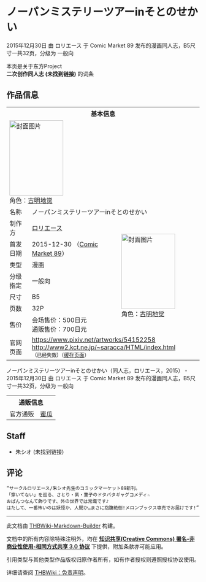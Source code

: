 # ノーパンミステリーツアーinそとのせかい

<!-- source html: G:\repos\THBWiki-Markdown-Builder\THBWikiMarkdown\Temp\main\c\c3\ns0%3A%E3%83%8E%E3%83%BC%E3%83%91%E3%83%B3%E3%83%9F%E3%82%B9%E3%83%86%E3%83%AA%E3%83%BC%E3%83%84%E3%82%A2%E3%83%BCin%E3%81%9D%E3%81%A8%E3%81%AE%E3%81%9B%E3%81%8B%E3%81%84.html -->

2015年12月30日 由 ロリエース 于 Comic Market 89 发布的漫画同人志，B5尺寸一共32页，分级为 一般向

本页是关于东方Project  
 **二次创作同人志 (未找到链接)** 的词条
## 作品信息

<table><tbody><tr><th colspan="3">基本信息</th></tr><tr><td class="cover-artwork-mobile" colspan="2"><a href="./文件-ノーパンミステリーツアーinそとのせかい封面.jpg.md" class="image" title="封面图片"><img alt="封面图片" src="https://upload.thwiki.cc/thumb/f/f3/%E3%83%8E%E3%83%BC%E3%83%91%E3%83%B3%E3%83%9F%E3%82%B9%E3%83%86%E3%83%AA%E3%83%BC%E3%83%84%E3%82%A2%E3%83%BCin%E3%81%9D%E3%81%A8%E3%81%AE%E3%81%9B%E3%81%8B%E3%81%84%E5%B0%81%E9%9D%A2.jpg/140px-%E3%83%8E%E3%83%BC%E3%83%91%E3%83%B3%E3%83%9F%E3%82%B9%E3%83%86%E3%83%AA%E3%83%BC%E3%83%84%E3%82%A2%E3%83%BCin%E3%81%9D%E3%81%A8%E3%81%AE%E3%81%9B%E3%81%8B%E3%81%84%E5%B0%81%E9%9D%A2.jpg" decoding="async" loading="lazy" width="140" height="196" srcset="https://upload.thwiki.cc/thumb/f/f3/%E3%83%8E%E3%83%BC%E3%83%91%E3%83%B3%E3%83%9F%E3%82%B9%E3%83%86%E3%83%AA%E3%83%BC%E3%83%84%E3%82%A2%E3%83%BCin%E3%81%9D%E3%81%A8%E3%81%AE%E3%81%9B%E3%81%8B%E3%81%84%E5%B0%81%E9%9D%A2.jpg/210px-%E3%83%8E%E3%83%BC%E3%83%91%E3%83%B3%E3%83%9F%E3%82%B9%E3%83%86%E3%83%AA%E3%83%BC%E3%83%84%E3%82%A2%E3%83%BCin%E3%81%9D%E3%81%A8%E3%81%AE%E3%81%9B%E3%81%8B%E3%81%84%E5%B0%81%E9%9D%A2.jpg 1.5x, https://upload.thwiki.cc/thumb/f/f3/%E3%83%8E%E3%83%BC%E3%83%91%E3%83%B3%E3%83%9F%E3%82%B9%E3%83%86%E3%83%AA%E3%83%BC%E3%83%84%E3%82%A2%E3%83%BCin%E3%81%9D%E3%81%A8%E3%81%AE%E3%81%9B%E3%81%8B%E3%81%84%E5%B0%81%E9%9D%A2.jpg/280px-%E3%83%8E%E3%83%BC%E3%83%91%E3%83%B3%E3%83%9F%E3%82%B9%E3%83%86%E3%83%AA%E3%83%BC%E3%83%84%E3%82%A2%E3%83%BCin%E3%81%9D%E3%81%A8%E3%81%AE%E3%81%9B%E3%81%8B%E3%81%84%E5%B0%81%E9%9D%A2.jpg 2x" data-file-width="643" data-file-height="900"></a><div class="cover-char">角色：<a href="./古明地觉.md" title="古明地觉">古明地觉</a></div></td>
</tr><tr><td class="label">名称</td><td colspan="2"> ノーパンミステリーツアーinそとのせかい </td></tr><tr><td class="label">制作方</td><td><a href="./ロリエース.md" title="ロリエース">ロリエース</a></td><td class="cover-artwork" rowspan="7" style="min-width:196px;"><a href="./文件-ノーパンミステリーツアーinそとのせかい封面.jpg.md" class="image" title="封面图片"><img alt="封面图片" src="https://upload.thwiki.cc/thumb/f/f3/%E3%83%8E%E3%83%BC%E3%83%91%E3%83%B3%E3%83%9F%E3%82%B9%E3%83%86%E3%83%AA%E3%83%BC%E3%83%84%E3%82%A2%E3%83%BCin%E3%81%9D%E3%81%A8%E3%81%AE%E3%81%9B%E3%81%8B%E3%81%84%E5%B0%81%E9%9D%A2.jpg/140px-%E3%83%8E%E3%83%BC%E3%83%91%E3%83%B3%E3%83%9F%E3%82%B9%E3%83%86%E3%83%AA%E3%83%BC%E3%83%84%E3%82%A2%E3%83%BCin%E3%81%9D%E3%81%A8%E3%81%AE%E3%81%9B%E3%81%8B%E3%81%84%E5%B0%81%E9%9D%A2.jpg" decoding="async" loading="lazy" width="140" height="196" srcset="https://upload.thwiki.cc/thumb/f/f3/%E3%83%8E%E3%83%BC%E3%83%91%E3%83%B3%E3%83%9F%E3%82%B9%E3%83%86%E3%83%AA%E3%83%BC%E3%83%84%E3%82%A2%E3%83%BCin%E3%81%9D%E3%81%A8%E3%81%AE%E3%81%9B%E3%81%8B%E3%81%84%E5%B0%81%E9%9D%A2.jpg/210px-%E3%83%8E%E3%83%BC%E3%83%91%E3%83%B3%E3%83%9F%E3%82%B9%E3%83%86%E3%83%AA%E3%83%BC%E3%83%84%E3%82%A2%E3%83%BCin%E3%81%9D%E3%81%A8%E3%81%AE%E3%81%9B%E3%81%8B%E3%81%84%E5%B0%81%E9%9D%A2.jpg 1.5x, https://upload.thwiki.cc/thumb/f/f3/%E3%83%8E%E3%83%BC%E3%83%91%E3%83%B3%E3%83%9F%E3%82%B9%E3%83%86%E3%83%AA%E3%83%BC%E3%83%84%E3%82%A2%E3%83%BCin%E3%81%9D%E3%81%A8%E3%81%AE%E3%81%9B%E3%81%8B%E3%81%84%E5%B0%81%E9%9D%A2.jpg/280px-%E3%83%8E%E3%83%BC%E3%83%91%E3%83%B3%E3%83%9F%E3%82%B9%E3%83%86%E3%83%AA%E3%83%BC%E3%83%84%E3%82%A2%E3%83%BCin%E3%81%9D%E3%81%A8%E3%81%AE%E3%81%9B%E3%81%8B%E3%81%84%E5%B0%81%E9%9D%A2.jpg 2x" data-file-width="643" data-file-height="900"></a><div class="cover-char">角色：<a href="./古明地觉.md" title="古明地觉">古明地觉</a></div></td>
</tr><tr><td class="label">首发日期</td><td>2015-12-30&#160;（<a href="/展会作品列表?e=Comic+Market%2389">Comic Market 89</a>）</td></tr><tr><td class="label">类型</td><td>漫画</td></tr><tr><td class="label">分级指定</td><td>一般向</td></tr><tr><td class="label">尺寸</td><td>B5</td></tr><tr><td class="label">页数</td><td>32P</td></tr><tr><td class="label">售价</td><td>会场售价：500日元<br>通贩售价：700日元</td></tr>
<tr><td class="label">官网页面</td><td colspan="2"><a rel="nofollow" class="external free" href="https://www.pixiv.net/artworks/54152258">https://www.pixiv.net/artworks/54152258</a><br><a rel="nofollow" class="external free" href="http://www2.kct.ne.jp/~saracca/HTML/index.html">http://www2.kct.ne.jp/~saracca/HTML/index.html</a><br><span style="font-family: sans-serif; cursor: default; color:#555; font-size: 0.8em; bottom: 0.1em; font-weight: bold;" title="连接到已经失效网页">（已经失效）</span><small>（<a rel="nofollow" class="external text" href="https://web.archive.org/web/20170815111624/http://www2.kct.ne.jp/~saracca/HTML/index.html">缓存页面</a>）</small></td></tr></tbody></table>

ノーパンミステリーツアーinそとのせかい（同人志，ロリエース，2015） - 2015年12月30日 由 ロリエース 于 Comic Market 89 发布的漫画同人志，B5尺寸一共32页，分级为 一般向

<table><tbody><tr><th colspan="3">通贩信息</th></tr><tr><td class="label">官方通贩</td><td colspan="2"><a rel="nofollow" class="external text" href="https://www.melonbooks.co.jp/detail/detail.php?product_id=145949">蜜瓜</a></td></tr></tbody></table>


## Staff
- 朱シオ (未找到链接)

## 评论
```
“サークルロリエース/朱シオ先生のコミックマーケット89新刊。
「穿いてない」を巡る、さとり・紫・菫子のドタバタギャグコメディ☆
おぱんつなんて飾りです、外の世界では常識です♪
はたして、一番怖いのは妖怪か、人間か…まさに抱腹絶倒!メロンブックス専売でお届けです!” 
```

  
  

  





---

此文档由 [THBWiki-Markdown-Builder](https://github.com/Delsin-Yu/THBWiki-Markdown-Builder) 构建。

文档中的所有内容除特殊注明外，均在 [**知识共享(Creative Commons) 署名-非商业性使用-相同方式共享 3.0 协议**](https://creativecommons.org/licenses/by-sa/3.0/deed.zh-hans) 下提供，附加条款亦可能应用。

引用类型与其他类型作品版权归原作者所有，如有作者授权则遵照授权协议使用。

详细请查阅 [THBWiki：免责声明](https://thbwiki.cc/THBWiki:%E5%85%8D%E8%B4%A3%E5%A3%B0%E6%98%8E)。

